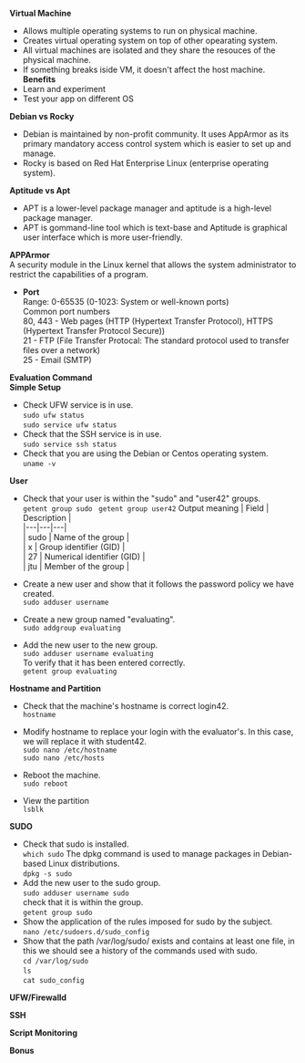 **Virtual Machine**  
* Allows multiple operating systems to run on physical machine.  
* Creates virtual operating system on top of other opearating system.   
* All virtual machines are isolated and they share the resouces of the physical machine.
* If something breaks iside VM, it doesn't affect the host machine.  
**Benefits**
* Learn and experiment  
* Test your app on different OS  

**Debian vs Rocky**
* Debian is maintained by non-profit community. It uses AppArmor as its primary mandatory access control system which is easier to set up and manage.
* Rocky is based on Red Hat Enterprise Linux (enterprise operating system). 

**Aptitude vs Apt**
* APT is a lower-level package manager and aptitude is a high-level package manager.
* APT is gommand-line tool which is text-base and Aptitude is graphical user interface which is more user-friendly.

**APPArmor**  
A security module in the Linux kernel that allows the system administrator to restrict the capabilities of a program.

* **Port**  
Range: 0-65535 (0-1023: System or well-known ports)  
Common port numbers  
80, 443 - Web pages (HTTP (Hypertext Transfer Protocol), HTTPS (Hypertext Transfer Protocol Secure))  
21 - FTP (File Transfer Protocal: The standard protocol used to transfer files over a network)  
25 - Email (SMTP) 

**Evaluation Command**  
**Simple Setup**
* Check UFW service is in use.  
`sudo ufw status`  
`sudo service ufw status`  
* Check that the SSH service is in use.  
`sudo service ssh status`  
* Check that you are using the Debian or Centos operating system.  
`uname -v`  

**User**
* Check that your user is within the "sudo" and "user42" groups.  
`getent group sudo ` 
`getent group user42`
Output meaning
| Field | Description |  
|---|---|---|   
| sudo | Name of the group |  
| x | Group identifier (GID) |  
| 27 | Numerical identifier (GID) |  
| jtu | Member of the group |  

* Create a new user and show that it follows the password policy we have created.  
`sudo adduser username`

* Create a new group named "evaluating".  
`sudo addgroup evaluating`  

* Add the new user to the new group.  
`sudo adduser username evaluating`  
To verify that it has been entered correctly.  
`getent group evaluating`  

**Hostname and Partition**  
* Check that the machine's hostname is correct login42.  
`hostname`  

* Modify hostname to replace your login with the evaluator's. In this case, we will replace it with student42.  
`sudo nano /etc/hostname`   
`sudo nano /etc/hosts`  

* Reboot the machine.  
`sudo reboot`  

* View the partition  
`lsblk`  

**SUDO**  
* Check that sudo is installed.   
`which sudo`
The dpkg command is used to manage packages in Debian-based Linux distributions.  
`dpkg -s sudo`  
* Add the new user to the sudo group.  
`sudo adduser username sudo`   
check that it is within the group.  
`getent group sudo`  
* Show the application of the rules imposed for sudo by the subject.  
`nano /etc/sudoers.d/sudo_config`  
* Show that the path /var/log/sudo/ exists and contains at least one file, in this we should see a history of the commands used with sudo.  
`cd /var/log/sudo`  
`ls`  
`cat sudo_config`  

**UFW/Firewalld**

**SSH**

**Script Monitoring**

**Bonus**
